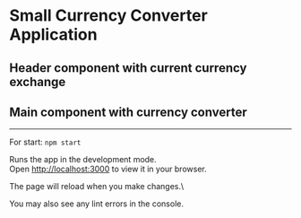 # Small Currency Converter Application

## Header component with current currency exchange
## Main component with currency converter

---

For start: `npm start`

Runs the app in the development mode.\
Open [http://localhost:3000](http://localhost:3000) to view it in your browser.

The page will reload when you make changes.\

You may also see any lint errors in the console.
